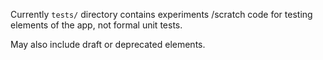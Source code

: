 Currently `tests/` directory contains experiments /scratch code for testing elements of the app, not formal unit tests. 

May also include draft or deprecated elements.